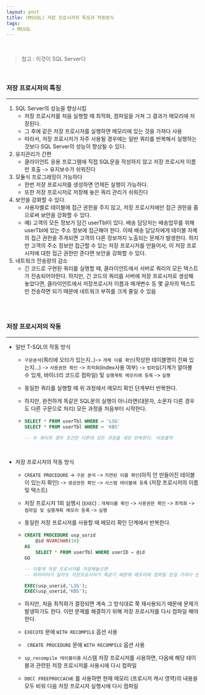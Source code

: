 ```yaml
---
layout: post
title: (MSSQL) 저장 프로시저의 특징과 작동방식
tags:
  - MSSQL
---
```


<br>

> 참고 : 이것이 SQL Server다

<br>

### 저장 프로시저의 특징

---

1. SQL Server의 성능을 향상시킴
   - 저장 프로시저를 처음 실행할 때 최적화, 컴파일을 거쳐 그 결과가 메모리에 저장된다.
   - 그 후에 같은 저장 프로시저를 실행하면 메모리에 있는 것을 가져다 사용
   - 따라서, 저장 프로시저가 자주 사용될 경우에는 일반 쿼리를 반복해서 실행하는 것보다 SQL Server의 성능이 향상될 수 있다.
2. 유지관리가 간편
   - 클라이언트 응용 프로그램에 직접 SQL문을 작성하지 않고 저장 프로시저 이름만 호출 -> 유지보수가 쉬워진다
3. 모듈식 프로그래밍이 가능하다
   - 한번 저장 프로시저를 생성하면 언제든 실행이 가능하다. 
   - 또한 저장 프로시저로 저장해 놓은 쿼리 관리가 쉬워진다
4. 보안을 강화할 수 있다.
   - 사용자별로 테이블에 접근 권한을 주지 않고, 저장 프로시저에만 접근 권한을 줌으로써 보안을 강화할 수 있다.
   - 예) 고객의 모든 정보가 담긴 userTbl이 있다. 배송 담당자는 배송업무를 위해 userTbl에 있는 주소 정보에 접근해야 한다. 이때 배송 담당자에게 테이블 자체의 접근 권한을 주게되면 고객의 다른 정보까지 노출되는 문제가 발생한다. 하지만 고객의 주소 정보만 접근할 수 있는 저장 프로시저를 만들어서, 이 저장 프로시저에 대한 접근 권한만 준다면 보안을 강화할 수 있다.
5. 네트워크 전송량의 감소
   - 긴 코드로 구현된 쿼리를 실행할 때, 클라이언트에서 서버로 쿼리의 모든 텍스트가 전송되어야한다. 하지만, 긴 코드의 쿼리를 서버에 저장 프로시저로 생성해 놓았다면, 클라이언트에서 저장프로시저 이름과 매개변수 등 몇 글자의 텍스트만 전송하면 되기 때문에 네트워크 부하를 크게 줄일 수 있음

<br>

<br>

### 저장 프로시저의 작동

---

- 일반 T-SQL의 작동 방식

  - `구문분석`(쿼리에 오타가 있는지..)-> `개체 이름 확인`(작성한 테이블명이 진짜 있는지...) -> `사용권한 확인` -> `최적화`(index사용 여부) -> `컴파일`(기계가 알아볼 수 있게, 바이너리 코드로 컴파일) 및 `실행계획 메모리에 등록` -> `실행`

  - 동일한 쿼리를 실행할 때 위 과정에서 메모리 확인 단계부터 반복한다.

  - 하지만, 완전하게 똑같은 SQL문의 실행이 아니라면(대문자, 소문자 다른 경우도 다른 구문으로 처리) 모든 과정을 처음부터 시작한다. 

  - ```sql
    SELECT * FROM userTbl WHERE = 'LSG'
    SELECT * FROM userTbl WHERE = 'KBS'
    
    -- 두 쿼리의 경우 조건만 다른데 모든 과정을 새로 반복한다. 비효율적 
    ```

<br>

- 저장 프로시저의 작동 방식

  - `CREATE PROCEDURE` -> `구문 분석` -> `지연된 이름 확인`(아직 안 만들어진 테이블이 있는지 확인) -> `생성권한 확인` -> `시스템 테이블에 등록` (저장 프로시저의 이름 및 텍스트)

  - 저장 프로시저 1회 실행시 (`EXEC`) : `개체이름 확인` -> `사용권한 확인` -> `최적화` -> `컴파일 및 실행계획 메모리 등록` -> `실행  `

  - 동일한 저장 프로시저를 사용할 때 메모리 확인 단계에서 반복한다. 

  - ```sql
    CREATE PROCEDURE usp_usrid
    	@id NVARCHAR(10)
    AS
    	SELECT * FROM userTbl WHERE userID = @id
    GO
    
    -- 이렇게 저장 프로시저를 저장해놓으면
    -- 파라미터가 달라도 저장프로시저가 똑같기 때문에 메모리에 컴파일 된걸 가져다 쓴다. 더 효율적
    
    EXEC(usp_userid,'LSG');
    EXEC(usp_userid,'KBS');
    ```

  -  하지만, 처음 최적화가 결정되면 계속 그 방식대로 쭉 재사용되기 때문에 문제가 발생하기도 한다. 이런 문제를 해결하기 위해 저장 프로시저를 다시 컴파일 해야한다. 
    - `EXECUTE` 문에 `WITH RECOMPILE` 옵션 사용
    - `	CREATE PROCEDURE` 문에 `WITH RECOMPILE` 옵션 사용 
    - `sp_recompile 테이블이름` 시스템 저장 프로시저를 사용하면, 다음에 해당 테이블과 관련된 저장 프로시저를 사용시에 다시 컴파일
    - `DBCC FREEPROCCACHE` 를 사용하면 현재 메모리 (프로시저 캐시 영역)의 내용을 모두 비워 다음 저장 프로시저 실행시에 다시 컴파일

<br>

